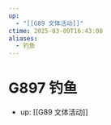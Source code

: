 ```yaml
---
up:
  - "[[G89 文体活动]]"
ctime: 2025-03-09T16:43:08
aliases:
  - 钓鱼
---
```


# G897 钓鱼

- up: [[G89 文体活动]]
